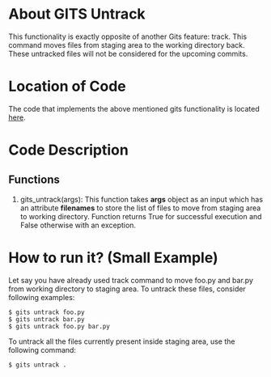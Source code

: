 # About GITS Untrack
This functionality is exactly opposite of another Gits feature: track. 
This command moves files from staging area to the working directory back.
These untracked files will not be considered for the upcoming commits.

# Location of Code
The code that implements the above mentioned gits functionality is located [here](https://github.com/greyfiles/GITS/blob/master/code/gits_untrack.py).

# Code Description
## Functions
1. gits_untrack(args):
This function takes **args** object as an input which has an attribute **filenames** to store the list of files to move from staging area to working directory. 
Function returns True for successful execution and False otherwise with an exception.

# How to run it? (Small Example)
Let say you have already used track command to move foo.py and bar.py from working directory to staging area. 
To untrack these files, consider following examples:
```
$ gits untrack foo.py
$ gits untrack bar.py
$ gits untrack foo.py bar.py
```
To untrack all the files currently present inside staging area, use the following command:
```
$ gits untrack . 
```